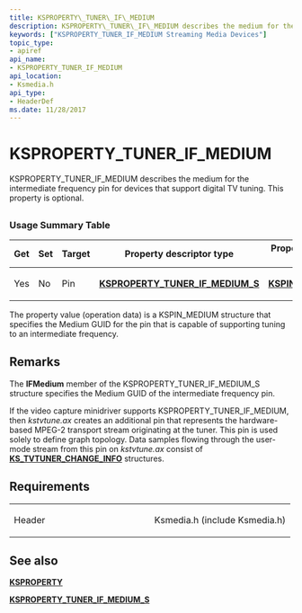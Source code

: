```yaml
---
title: KSPROPERTY\_TUNER\_IF\_MEDIUM
description: KSPROPERTY\_TUNER\_IF\_MEDIUM describes the medium for the intermediate frequency pin for devices that support digital TV tuning. This property is optional.
keywords: ["KSPROPERTY_TUNER_IF_MEDIUM Streaming Media Devices"]
topic_type:
- apiref
api_name:
- KSPROPERTY_TUNER_IF_MEDIUM
api_location:
- Ksmedia.h
api_type:
- HeaderDef
ms.date: 11/28/2017
---
```


# KSPROPERTY\_TUNER\_IF\_MEDIUM


KSPROPERTY\_TUNER\_IF\_MEDIUM describes the medium for the intermediate frequency pin for devices that support digital TV tuning. This property is optional.

## <span id="ddk_ksproperty_tuner_if_medium_ks"></span><span id="DDK_KSPROPERTY_TUNER_IF_MEDIUM_KS"></span>


### Usage Summary Table

<table>
<colgroup>
<col width="20%" />
<col width="20%" />
<col width="20%" />
<col width="20%" />
<col width="20%" />
</colgroup>
<thead>
<tr class="header">
<th>Get</th>
<th>Set</th>
<th>Target</th>
<th>Property descriptor type</th>
<th>Property value type</th>
</tr>
</thead>
<tbody>
<tr class="odd">
<td><p>Yes</p></td>
<td><p>No</p></td>
<td><p>Pin</p></td>
<td><p><a href="/windows-hardware/drivers/ddi/ksmedia/ns-ksmedia-ksproperty_tuner_if_medium_s" data-raw-source="[&lt;strong&gt;KSPROPERTY_TUNER_IF_MEDIUM_S&lt;/strong&gt;](/windows-hardware/drivers/ddi/ksmedia/ns-ksmedia-ksproperty_tuner_if_medium_s)"><strong>KSPROPERTY_TUNER_IF_MEDIUM_S</strong></a></p></td>
<td><p><a href="/windows-hardware/drivers/stream/kspin-medium-structure" data-raw-source="[&lt;strong&gt;KSPIN_MEDIUM&lt;/strong&gt;](./kspin-medium-structure.md)"><strong>KSPIN_MEDIUM</strong></a></p></td>
</tr>
</tbody>
</table>

 

The property value (operation data) is a KSPIN\_MEDIUM structure that specifies the Medium GUID for the pin that is capable of supporting tuning to an intermediate frequency.

## Remarks

The **IFMedium** member of the KSPROPERTY\_TUNER\_IF\_MEDIUM\_S structure specifies the Medium GUID of the intermediate frequency pin.

If the video capture minidriver supports KSPROPERTY\_TUNER\_IF\_MEDIUM, then *kstvtune.ax* creates an additional pin that represents the hardware-based MPEG-2 transport stream originating at the tuner. This pin is used solely to define graph topology. Data samples flowing through the user-mode stream from this pin on *kstvtune.ax* consist of [**KS\_TVTUNER\_CHANGE\_INFO**](/windows-hardware/drivers/ddi/ksmedia/ns-ksmedia-tagks_tvtuner_change_info) structures.

## Requirements

<table>
<colgroup>
<col width="50%" />
<col width="50%" />
</colgroup>
<tbody>
<tr class="odd">
<td><p>Header</p></td>
<td>Ksmedia.h (include Ksmedia.h)</td>
</tr>
</tbody>
</table>

## See also


[**KSPROPERTY**](ksproperty-structure.md)

[**KSPROPERTY\_TUNER\_IF\_MEDIUM\_S**](/windows-hardware/drivers/ddi/ksmedia/ns-ksmedia-ksproperty_tuner_if_medium_s)

